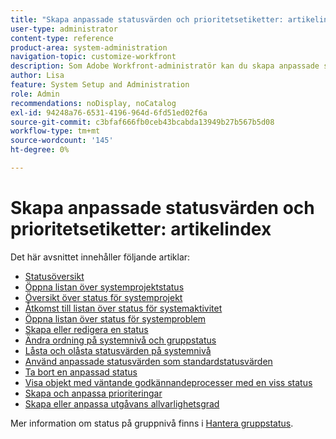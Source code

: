 ```yaml
---
title: "Skapa anpassade statusvärden och prioritetsetiketter: artikelindex"
user-type: administrator
content-type: reference
product-area: system-administration
navigation-topic: customize-workfront
description: Som Adobe Workfront-administratör kan du skapa anpassade statusvärden för projekt, uppgifter och ärenden. Dessa kan vara till för användare i hela Workfront eller för specifika grupper eller undergrupper. En arbetsuppgifts status representerar dess aktuella utvecklingsstatus.
author: Lisa
feature: System Setup and Administration
role: Admin
recommendations: noDisplay, noCatalog
exl-id: 94248a76-6531-4196-964d-6fd51ed02f6a
source-git-commit: c3bfaf666fb0ceb43bcabda13949b27b567b5d08
workflow-type: tm+mt
source-wordcount: '145'
ht-degree: 0%

---
```


# Skapa anpassade statusvärden och prioritetsetiketter: artikelindex

Det här avsnittet innehåller följande artiklar:

* [Statusöversikt](../../../administration-and-setup/customize-workfront/creating-custom-status-and-priority-labels/statuses-overview.md)
* [Öppna listan över systemprojektstatus](../../../administration-and-setup/customize-workfront/creating-custom-status-and-priority-labels/project-statuses.md)
* [Översikt över status för systemprojekt](../../../administration-and-setup/customize-workfront/creating-custom-status-and-priority-labels/system-project-statuses.md)
* [Åtkomst till listan över status för systemaktivitet](../../../administration-and-setup/customize-workfront/creating-custom-status-and-priority-labels/task-statuses.md)
* [Öppna listan över status för systemproblem](../../../administration-and-setup/customize-workfront/creating-custom-status-and-priority-labels/issue-statuses.md)
* [Skapa eller redigera en status](../../../administration-and-setup/customize-workfront/creating-custom-status-and-priority-labels/create-or-edit-a-status.md)
* [Ändra ordning på systemnivå och gruppstatus](../../../administration-and-setup/customize-workfront/creating-custom-status-and-priority-labels/reorder-system-statuses.md)
* [Låsta och olåsta statusvärden på systemnivå](../../../administration-and-setup/customize-workfront/creating-custom-status-and-priority-labels/lock-or-unlock-a-custom-system-level-status.md)
* [Använd anpassade statusvärden som standardstatusvärden](../../../administration-and-setup/customize-workfront/creating-custom-status-and-priority-labels/use-custom-statuses-as-default-statuses.md)
* [Ta bort en anpassad status](../../../administration-and-setup/customize-workfront/creating-custom-status-and-priority-labels/delete-a-custom-status.md)
* [Visa objekt med väntande godkännandeprocesser med en viss status](../../../administration-and-setup/customize-workfront/creating-custom-status-and-priority-labels/list-objects-pending-approval-certain-status.md)
* [Skapa och anpassa prioriteringar](../../../administration-and-setup/customize-workfront/creating-custom-status-and-priority-labels/create-customize-priorities.md)
* [Skapa eller anpassa utgåvans allvarlighetsgrad](../../../administration-and-setup/customize-workfront/creating-custom-status-and-priority-labels/create-customize-issue-severities.md)

Mer information om status på gruppnivå finns i [Hantera gruppstatus](../../../administration-and-setup/manage-groups/manage-group-statuses/manage-group-statuses.md).
